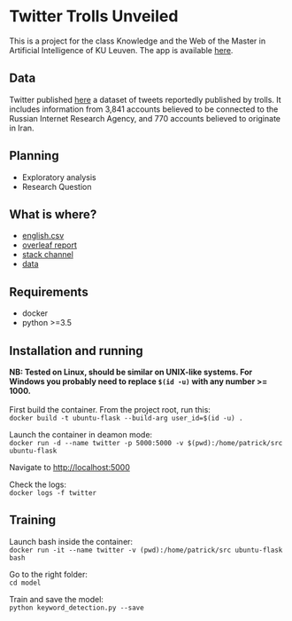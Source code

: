 # Twitter Trolls Unveiled

This is a project for the class Knowledge and the Web of the Master in Artificial Intelligence of KU Leuven. The app is available [here](https://fact-checker.herokuapp.com/).

## Data
Twitter published [here](https://about.twitter.com/en_us/values/elections-integrity.html#data) a dataset of tweets reportedly published by trolls. It includes information from 3,841 accounts believed to be connected to the Russian Internet Research Agency, and 770 accounts believed to originate in Iran.

## Planning
- Exploratory analysis
- Research Question

## What is where?
- [english.csv](https://drive.google.com/open?id=1163S0jWSjCsX-fEpVY3nv8KrVpzkdYb5)
- [overleaf report](https://www.overleaf.com/5771853674fkgchqmfmhqp)
- [stack channel](https://mai-1819.slack.com/messages/GDH4FFL69)
- [data](https://about.twitter.com/en_us/values/elections-integrity.html#data)

## Requirements
- docker
- python >=3.5

## Installation and running
**NB: Tested on Linux, should be similar on UNIX-like systems. For Windows 
you probably need to replace `$(id -u)` 
with any number >= 1000.**<br/><br/>
First build the container. From the project root, run this:<br/>
`docker build -t ubuntu-flask --build-arg user_id=$(id -u) .`

Launch the container in deamon mode: <br/>
`docker run -d --name twitter -p 5000:5000 -v $(pwd):/home/patrick/src ubuntu-flask`

Navigate to [http://localhost:5000](http://localhost:5000)

Check the logs:<br/>
`docker logs -f twitter`

## Training
Launch bash inside the container:<br/>
`docker run -it --name twitter -v (pwd):/home/patrick/src ubuntu-flask bash`

Go to the right folder: <br/>
`cd model`

Train and save the model:<br/>
`python keyword_detection.py --save`
